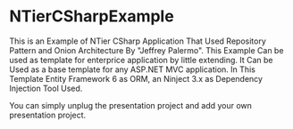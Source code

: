 NTierCSharpExample
==================

This is an Example of NTier CSharp Application That Used Repository Pattern and Onion Architecture By "Jeffrey Palermo". This Example Can be used as template for enterprice application by little extending. It Can be Used as a base template for any ASP.NET MVC application. In This Template Entity Framework 6 as ORM, an Ninject 3.x as Dependency Injection Tool Used.


You can simply unplug the presentation project and add your own presentation project. 
